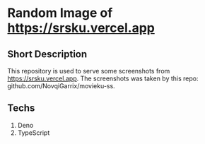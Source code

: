 # Random Image of https://srsku.vercel.app

## Short Description
This repository is used to serve some screenshots from https://srsku.vercel.app. The screenshots was taken by this repo: github.com/NovqiGarrix/movieku-ss. 

## Techs
1. Deno
2. TypeScript